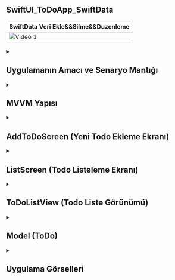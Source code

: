 ## SwiftUI_ToDoApp_SwiftData
| SwiftData Veri Ekle&&Silme&&Duzenleme |
|---------|
| ![Video 1](https://github.com/user-attachments/assets/85087770-72f4-4ce6-92cd-c359311e645c) | 


 <details>
    <summary><h2>Uygulamanın Amacı ve Senaryo Mantığı</h2></summary>
    Proje Amacı
   Bu uygulama, iki farklı veri kaynağından (local JSON dosyası ve canlı web servisi) veri çekmek için yapılandırılmıştır. Amaç, arka uç (backend) tarafında yapılan değişiklikleri hızlıca test edebilmek ve veri akışını bir satırla değiştirebilmek. Geliştirilen senaryoya göre, arka uç geliştiren kişiyle iletişim kurarak, uygulama içinde yapılan JSON verisi değişikliklerini hızlıca görebilmek hedeflenmiştir. Bu nedenle, LocalService ve WebService sınıfları farklı veri çekme yöntemlerini implement eder, ancak ana yapı değişmeden kalır. Bu senaryoda, uygulama sadece hangi veri kaynağından veri çekeceğini belirler ve bu kaynak, kolayca değiştirilebilir.
  </details>  


  <details>
    <summary><h2>MVVM Yapısı</h2></summary>
     Bu yapı ile uygulamanız, kullanıcıların Todo öğelerini eklemesini, listelemesini, düzenlemesini ve silmesini sağlar. SwiftData ile veritabanı yönetimi yapılırken, MVVM yapısı ile kodunuzu daha temiz ve yönetilebilir tutarsınız.
     MVVM (Model-View-ViewModel) yapısı, uygulamanın veri ile ilgili iş mantığının View ve Model arasında temiz bir ayrım yaparak yönetilmesine olanak tanır. Bu yapı, uygulamanın daha kolay yönetilmesini, test edilmesini ve bakımının yapılmasını sağlar.
     - Model
     - View
     - Viewmodel
  </details> 

  <details>
    <summary><h2>AddToDoScreen (Yeni Todo Ekleme Ekranı)</h2></summary>
    @Environment(.modelContext): SwiftData'dan gelen model context'e erişim sağlar. Bu, verileri kaydetmek ve yönetmek için kullanılır.
    @Environment(.dismiss): Ekranı kapatmak için kullanılan dismiss fonksiyonuna erişim sağlar.
    @State private var name ve @State private var priority: Kullanıcının girdiği verileri (Todo öğesinin adı ve önceliği) tutar.
    isFormValid: Formun geçerli olup olmadığını kontrol eden bir hesaplanan özellik. Adın boş olup olmadığı ve önceliğin seçilip seçilmediğini kontrol eder.
    TextField: Kullanıcının isim ve öncelik bilgilerini girmesini sağlar.
    ToolbarItem: Ekranın üst kısmında iki buton (gizle ve kaydet) gösterir. Kaydetme butonu, form geçerli değilse devre dışı bırakılır
    
    ```
     import SwiftUI
      import SwiftData

    struct AddToDoScreen: View {
    @Environment(\.modelContext) private var context
    @Environment(\.dismiss) private var dismiss
    
    @State private var name : String = ""
    @State private var priority : Int?
    
    private var isFormValid : Bool {
        !name.trimmingCharacters(in: .whitespaces).isEmpty && priority != nil
    }
    
    var body: some View {
        NavigationStack {
            Form {
                TextField(text: $name) {
                    Text("Name")
                }
                TextField(value: $priority, format: .number) {
                    Text("Priority")
                }
            }.navigationTitle("Add ToDo")
                .toolbar {
                    ToolbarItem(placement: .topBarLeading) {
                        Button {
                            dismiss()
                        } label: {
                            Text("Dismiss")
                        }
                    }
                    ToolbarItem(placement: .topBarTrailing) {
                        Button {
                            guard let priority = priority else { return }
                            let toDo = ToDo(name: name, priority: priority)
                            // Kaydetme işlemi
                            context.insert(toDo)
                            do {
                                try context.save()
                            } catch {
                                print(error.localizedDescription)
                            }
                            dismiss()
                        } label: {
                            Text("Save")
                        }.disabled(!isFormValid)
                    }
                }
        }
    }
    }


    ```
  </details> 


  <details>
    <summary><h2>ListScreen (Todo Listeleme Ekranı)</h2></summary>
   @Query: Bu, SwiftData'nın veritabanındaki Todo öğelerini sıralar. Burada, isimlerine göre artan sırayla Todo öğeleri çekiliyor.
   isAddToDoPresented: Yeni Todo ekranının gösterilip gösterilmeyeceğini kontrol eden bir durum (state).
   .sheet(isPresented: $isAddToDoPresented): Bu, kullanıcı "Add ToDo" butonuna tıkladığında AddToDoScreen ekranını açan bir modal (sayfa açma) görünümüdür.
    
    ```
    import SwiftUI

    struct ListScreen: View {
    @Query(sort: \ToDo.name, order: .forward) private var toDos: [ToDo]
    @State private var isAddToDoPresented : Bool = false
    
    
    var body: some View {
        ToDoListView(toDos: toDos)
            .toolbar {
                ToolbarItem(placement: .topBarTrailing) {
                    Button {
                        isAddToDoPresented = true
                    } label: {
                        Text("Add ToDo")
                    }

                }
            }
            .sheet(isPresented: $isAddToDoPresented) {
                NavigationStack{
                    AddToDoScreen()
                }
            }
        
    }
    }

    #Preview {
    NavigationStack {
        ListScreen().modelContainer(for: [ToDo.self])
    }
    }

    ```
  </details> 


  <details>
    <summary><h2>ToDoListView (Todo Liste Görünümü)</h2></summary>
   List: Todo öğelerini liste halinde gösterir. ForEach, her bir Todo öğesini döngüye sokarak görüntüler.
   NavigationLink: Her bir Todo öğesine tıklandığında, detay ekranına gitmek için kullanılan bir bağlantıdır.
   onDelete: Kullanıcı bir öğeyi silmek istediğinde tetiklenen bir işlem. Silinen Todo öğesi context.delete(toDo) ile silinir ve sonra veritabanına kaydedilir.
   navigationDestination: Bir Todo öğesine tıklandığında detay ekranına yönlendirilir.
    
    ```
    import SwiftUI

    struct ToDoListView: View {
    let toDos : [ToDo]
    @Environment(\.modelContext) private var context
    
    var body: some View {
        List {
            ForEach(toDos) { toDo in
                NavigationLink(value: toDo) {
                    HStack {
                        Text(toDo.name)
                        Spacer()
                        Text(toDo.priority.description)
                    }
                }
            }.onDelete { indexSet in
                indexSet.forEach { index in
                    let toDo = toDos[index]
                    context.delete(toDo)
                    do {
                        try context.save()
                    } catch {
                        print(error.localizedDescription)
                    }
                }
            }
        }.navigationDestination(for: ToDo.self) { toDo in
            ToDoDetailScreen(toDo: toDo)
        }
    }
     }

    #Preview {
    ToDoListView(toDos: [ToDo(name: "Test", priority: 123)]).modelContainer(for: [ToDo.self])
    }




    ```
  </details> 

  

  
  <details>
    <summary><h2>Model (ToDo)</h2></summary>
     @Model: SwiftData'da veri modeli olduğunu belirtir. Burada ToDo sınıfı, her Todo öğesinin adı (name) ve önceliği (priority) gibi bilgileri tutar.
    init(name:priority:): ToDo nesnesinin oluşturulabilmesi için bir başlatıcı (constructor) fonksiyonu sağlar.
    
    ```
    import Foundation
    import SwiftData

    @Model
    final class ToDo {
    var name: String
    var priority : Int
    
    init(name: String, priority: Int) {
        self.name = name
        self.priority = priority
     }
    }


    ```
  </details> 



  


<details>
    <summary><h2>Uygulama Görselleri </h2></summary>
    
    
 <table style="width: 100%;">
    <tr>
        <td style="text-align: center; width: 16.67%;">
            <h4 style="font-size: 14px;">SwidtData Veri Ekleme</h4>
            <img src="https://github.com/user-attachments/assets/b1035c0b-7120-485d-a36f-15ccc6497fed" style="width: 100%; height: auto;">
        </td>
        <td style="text-align: center; width: 16.67%;">
            <h4 style="font-size: 14px;">SwiftData Veri Silme</h4>
            <img src="https://github.com/user-attachments/assets/ab622ee5-ef5a-4554-8504-ae96f7cf82e6" style="width: 100%; height: auto;">
        </td>
              <td style="text-align: center; width: 16.67%;">
            <h4 style="font-size: 14px;">SwiftData Veri Guncelleme</h4>
            <img src="https://github.com/user-attachments/assets/2f23c617-cfeb-4bcf-9bfb-3ef37ab16e2d" style="width: 100%; height: auto;">
        </td>
    </tr>
</table>
  </details> 
